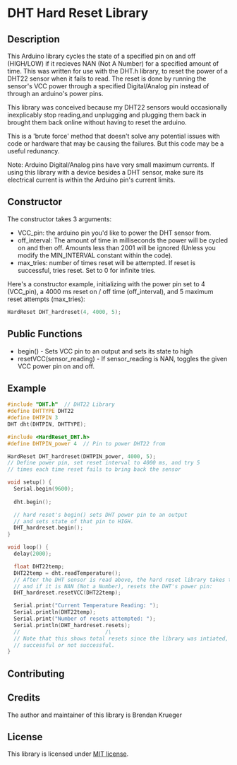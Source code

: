 # DHT Hard Reset Library

## Description

This Arduino library cycles the state of a specified pin on and off (HIGH/LOW) if it recieves NAN (Not A Number) for a specified amount of time. This was written for use with the DHT.h library, to reset the power of a DHT22 sensor when it fails to read. The reset is done by running the sensor's VCC power through a specified Digital/Analog pin instead of through an arduino's power pins.

This library was conceived because my DHT22 sensors would occasionally inexplicably stop reading,and unplugging and plugging them back in brought them back online without having to reset the arduino.

This is a 'brute force' method that doesn't solve any potential issues with code or hardware that may be causing the failures. But this code may be a useful redunancy.

Note: Arduino Digital/Analog pins have very small maximum currents. If using this library with a device besides a DHT sensor, make sure its electrical current is within the Arduino pin's current limits.

## Constructor

The constructor takes 3 arguments:
- VCC_pin: the arduino pin you'd like to power the DHT sensor from.
- off_interval: The amount of time in milliseconds the power will be cycled on and then off. Amounts less than 2001 will be ignored (Unless you modify the MIN_INTERVAL constant within the code).
- max_tries: number of times reset will be attempted. If reset is successful, tries reset. Set to 0 for infinite tries.

Here's a constructor example, initializing with the power pin set to 4 (VCC_pin), a 4000 ms reset on / off time (off_interval), and 5 maximum reset attempts (max_tries):
```Cpp
HardReset DHT_hardreset(4, 4000, 5);
```

## Public Functions

- begin() - Sets VCC pin to an output and sets its state to high
- resetVCC(sensor_reading) - If sensor_reading is NAN, toggles the given VCC power pin on and off.

## Example

```Cpp
#include "DHT.h"  // DHT22 Library
#define DHTTYPE DHT22
#define DHTPIN 3 
DHT dht(DHTPIN, DHTTYPE); 

#include <HardReset_DHT.h>
#define DHTPIN_power 4  // Pin to power DHT22 from

HardReset DHT_hardreset(DHTPIN_power, 4000, 5);
// Define power pin, set reset interval to 4000 ms, and try 5
// times each time reset fails to bring back the sensor

void setup() {
  Serial.begin(9600); 
  
  dht.begin();

  // hard reset's begin() sets DHT power pin to an output 
  // and sets state of that pin to HIGH.
  DHT_hardreset.begin();
}

void loop() {
  delay(2000);

  float DHT22temp;
  DHT22temp = dht.readTemperature();
  // After the DHT sensor is read above, the hard reset library takes the reading
  // and if it is NAN (Not a Number), resets the DHT's power pin:
  DHT_hardreset.resetVCC(DHT22temp);

  Serial.print("Current Temperature Reading: ");
  Serial.println(DHT22temp);
  Serial.print("Number of resets attempted: ");
  Serial.println(DHT_hardreset.resets); 
  //                           /\   
  // Note that this shows total resets since the library was intiated,
  // successful or not successful.
}
```

## Contributing

## Credits

The author and maintainer of this library is Brendan Krueger

## License

This library is licensed under [MIT license](https://opensource.org/licenses/MIT).
